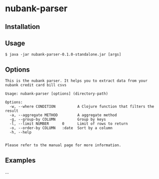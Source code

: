 # nubank-parser

## Installation

## Usage

    $ java -jar nubank-parser-0.1.0-standalone.jar [args]

## Options
```
This is the nubank parser. It helps you to extract data from your nubank credit card bill csvs

Usage: nubank-parser [options] (directory-path)

Options:
  -w, --where CONDITION          A Clojure function that filters the result
  -a, --aggregate METHOD         A aggregate method
  -g, --group-by COLUMN          Group by keys
  -l, --limit NUMBER      0      Limit of rows to return
  -o, --order-by COLUMN   :date  Sort by a column
  -h, --help


Please refer to the manual page for more information.
```


## Examples

...
